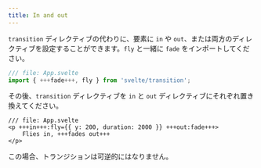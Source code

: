 ```yaml
---
title: In and out
---
```


`transition` ディレクティブの代わりに、要素に `in` や `out`、または両方のディレクティブを設定することができます。`fly` と一緒に `fade` をインポートしてください。

```js
/// file: App.svelte
import { +++fade+++, fly } from 'svelte/transition';
```

その後、`transition` ディレクティブを `in` と `out` ディレクティブにそれぞれ置き換えてください。

```svelte
/// file: App.svelte
<p +++in+++:fly={{ y: 200, duration: 2000 }} +++out:fade+++>
	Flies in, +++fades out+++
</p>
```

この場合、トランジションは可逆的にはなりません。
